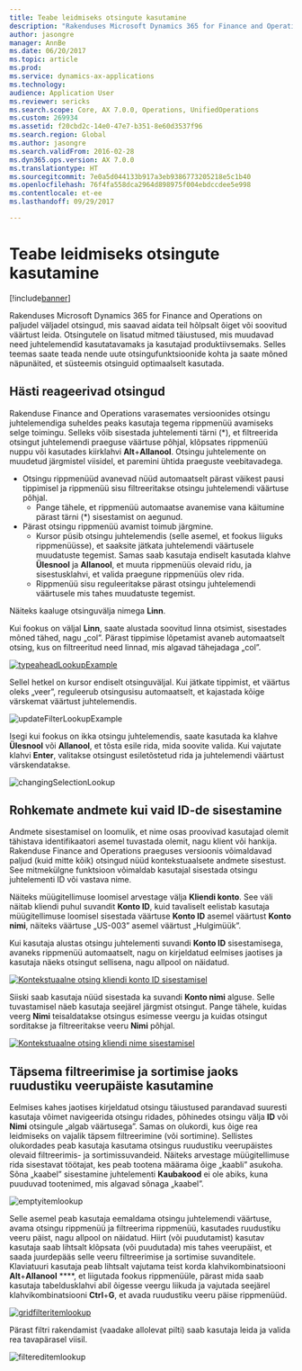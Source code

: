 ```yaml
---
title: Teabe leidmiseks otsingute kasutamine
description: "Rakenduses Microsoft Dynamics 365 for Finance and Operations on paljudel väljadel otsingud, mis saavad aidata teil hõlpsalt õiget või soovitud väärtust leida. Otsingutele on lisatud mitmed täiustused, mis muudavad need juhtelemendid kasutatavamaks ja kasutajad produktiivsemaks. Selles teemas saate teada nende uute otsingufunktsioonide kohta ja saate mõned näpunäited, et süsteemis otsinguid optimaalselt kasutada."
author: jasongre
manager: AnnBe
ms.date: 06/20/2017
ms.topic: article
ms.prod: 
ms.service: dynamics-ax-applications
ms.technology: 
audience: Application User
ms.reviewer: sericks
ms.search.scope: Core, AX 7.0.0, Operations, UnifiedOperations
ms.custom: 269934
ms.assetid: f20cbd2c-14e0-47e7-b351-8e60d3537f96
ms.search.region: Global
ms.author: jasongre
ms.search.validFrom: 2016-02-28
ms.dyn365.ops.version: AX 7.0.0
ms.translationtype: HT
ms.sourcegitcommit: 7e0a5d044133b917a3eb9386773205218e5c1b40
ms.openlocfilehash: 76f4fa558dca2964d898975f004ebdccdee5e998
ms.contentlocale: et-ee
ms.lasthandoff: 09/29/2017

---
```


# <a name="use-lookups-to-find-information"></a>Teabe leidmiseks otsingute kasutamine

[!include[banner](../includes/banner.md)]


Rakenduses Microsoft Dynamics 365 for Finance and Operations on paljudel väljadel otsingud, mis saavad aidata teil hõlpsalt õiget või soovitud väärtust leida. Otsingutele on lisatud mitmed täiustused, mis muudavad need juhtelemendid kasutatavamaks ja kasutajad produktiivsemaks. Selles teemas saate teada nende uute otsingufunktsioonide kohta ja saate mõned näpunäited, et süsteemis otsinguid optimaalselt kasutada.  

<a name="responsive-lookups"></a>Hästi reageerivad otsingud
------------------

Rakenduse Finance and Operations varasemates versioonides otsingu juhtelemendiga suheldes peaks kasutaja tegema rippmenüü avamiseks selge toimingu. Selleks võib sisestada juhtelementi tärni (\*), et filtreerida otsingut juhtelemendi praeguse väärtuse põhjal, klõpsates rippmenüü nuppu või kasutades kiirklahvi **Alt**+**Allanool**. Otsingu juhtelemente on muudetud järgmistel viisidel, et paremini ühtida praeguste veebitavadega.

-   Otsingu rippmenüüd avanevad nüüd automaatselt pärast väikest pausi tippimisel ja rippmenüü sisu filtreeritakse otsingu juhtelemendi väärtuse põhjal.
    -   Pange tähele, et rippmenüü automaatse avanemise vana käitumine pärast tärni (\*) sisestamist on aegunud.
-   Pärast otsingu rippmenüü avamist toimub järgmine.
    -   Kursor püsib otsingu juhtelemendis (selle asemel, et fookus liiguks rippmenüüsse), et saaksite jätkata juhtelemendi väärtusele muudatuste tegemist. Samas saab kasutaja endiselt kasutada klahve **Ülesnool** ja **Allanool**, et muuta rippmenüüs olevaid ridu, ja sisestusklahvi, et valida praegune rippmenüüs olev rida.
    -   Rippmenüü sisu reguleeritakse pärast otsingu juhtelemendi väärtusele mis tahes muudatuste tegemist.

Näiteks kaaluge otsinguvälja nimega **Linn**. 

Kui fookus on väljal **Linn**, saate alustada soovitud linna otsimist, sisestades mõned tähed, nagu „col”.  Pärast tippimise lõpetamist avaneb automaatselt otsing, kus on filtreeritud need linnad, mis algavad tähejadaga „col”. 

[![typeaheadLookupExample](./media/typeaheadlookupexample.png)](./media/typeaheadlookupexample.png) 

Sellel hetkel on kursor endiselt otsinguväljal. Kui jätkate tippimist, et väärtus oleks „veer”, reguleerub otsingusisu automaatselt, et kajastada kõige värskemat väärtust juhtelemendis. 

![updateFilterLookupExample](./media/updatefilterlookupexample.png) 

Isegi kui fookus on ikka otsingu juhtelemendis, saate kasutada ka klahve **Ülesnool** või **Allanool**, et tõsta esile rida, mida soovite valida. Kui vajutate klahvi **Enter**, valitakse otsingust esiletõstetud rida ja juhtelemendi väärtust värskendatakse. 

![changingSelectionLookup](./media/changingselectionlookup.png)

## <a name="typing-in-more-than-ids"></a>Rohkemate andmete kui vaid ID-de sisestamine
Andmete sisestamisel on loomulik, et nime osas proovivad kasutajad olemit tähistava identifikaatori asemel tuvastada olemit, nagu klient või hankija. Rakenduse Finance and Operations praeguses versioonis võimaldavad paljud (kuid mitte kõik) otsingud nüüd kontekstuaalsete andmete sisestust. See mitmekülgne funktsioon võimaldab kasutajal sisestada otsingu juhtelementi ID või vastava nime. 

Näiteks müügitellimuse loomisel arvestage välja **Kliendi konto**. See väli näitab kliendi puhul suvandit **Konto ID**, kuid tavaliselt eelistab kasutaja müügitellimuse loomisel sisestada väärtuse **Konto ID** asemel väärtust **Konto nimi**, näiteks väärtuse „US-003” asemel väärtust „Hulgimüük”.

Kui kasutaja alustas otsingu juhtelementi suvandi **Konto ID** sisestamisega, avaneks rippmenüü automaatselt, nagu on kirjeldatud eelmises jaotises ja kasutaja näeks otsingut sellisena, nagu allpool on näidatud.

[![Kontekstuaalne otsing kliendi konto ID sisestamisel](./media/howtocontextuallookups-1.png)](./media/howtocontextuallookups-1.png)

Siiski saab kasutaja nüüd sisestada ka suvandi **Konto nimi** alguse. Selle tuvastamisel näeb kasutaja seejärel järgmist otsingut. Pange tähele, kuidas veerg **Nimi** teisaldatakse otsingus esimesse veergu ja kuidas otsingut sorditakse ja filtreeritakse veeru **Nimi** põhjal.

[![Kontekstuaalne otsing kliendi nime sisestamisel](./media/howtocontextuallookups-2.png)](./media/howtocontextuallookups-2.png)

## <a name="using-grid-column-headers-for-more-advanced-filtering-and-sorting"></a>Täpsema filtreerimise ja sortimise jaoks ruudustiku veerupäiste kasutamine
Eelmises kahes jaotises kirjeldatud otsingu täiustused parandavad suuresti kasutaja võimet navigeerida otsingu ridades, põhinedes otsingu välja **ID** või **Nimi** otsingule „algab väärtusega”. Samas on olukordi, kus õige rea leidmiseks on vajalik täpsem filtreerimine (või sortimine). Sellistes olukordades peab kasutaja kasutama otsingus ruudustiku veerupäistes olevaid filtreerimis- ja sortimissuvandeid. Näiteks arvestage müügitellimuse rida sisestavat töötajat, kes peab tootena määrama õige „kaabli” asukoha. Sõna „kaabel” sisestamine juhtelementi **Kaubakood** ei ole abiks, kuna puuduvad tootenimed, mis algavad sõnaga „kaabel”. 

![emptyitemlookup](./media/emptyitemlookup.png) 

Selle asemel peab kasutaja eemaldama otsingu juhtelemendi väärtuse, avama otsingu rippmenüü ja filtreerima rippmenüü, kasutades ruudustiku veeru päist, nagu allpool on näidatud. Hiirt (või puudutamist) kasutav kasutaja saab lihtsalt klõpsata (või puudutada) mis tahes veerupäist, et saada juurdepääs selle veeru filtreerimise ja sortimise suvanditele. Klaviatuuri kasutaja peab lihtsalt vajutama teist korda klahvikombinatsiooni **Alt**+**Allanool** ****, et liigutada fookus rippmenüüle, pärast mida saab kasutaja tabeldusklahvi abil õigesse veergu liikuda ja vajutada seejärel klahvikombinatsiooni **Ctrl**+**G**, et avada ruudustiku veeru päise rippmenüüd. 

[![gridfilteritemlookup](./media/gridfilteritemlookup.png)](./media/gridfilteritemlookup.png) 

Pärast filtri rakendamist (vaadake allolevat pilti) saab kasutaja leida ja valida rea tavapärasel viisil. 

![filtereditemlookup](./media/filtereditemlookup.png)




